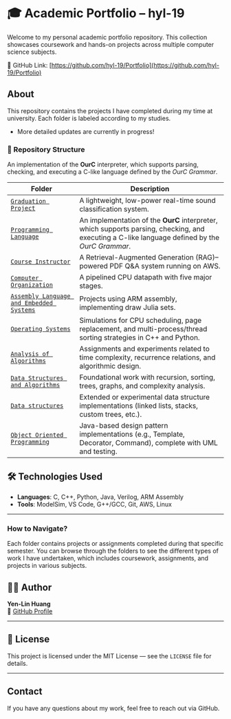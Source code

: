 # 🎓 Academic Portfolio – hyl-19

Welcome to my personal academic portfolio repository. This collection showcases coursework and hands-on projects across multiple computer science subjects.

🔗 GitHub Link: [https://github.com/hyl-19/Portfolio](https://github.com/hyl-19/Portfolio)


## About

This repository contains the projects I have completed during my time at university. Each folder is labeled according to my studies.

- More detailed updates are currently in progress!

### 📁 Repository Structure


An implementation of the **OurC** interpreter, which supports parsing, checking, and executing a C-like language defined by the *OurC Grammar*.



| Folder | Description |
|--------|-------------|
| [`Graduation Project`](./Graduation%20Project) | A lightweight, low-power real-time sound classification system. |
| [`Programming Language`](./Programming%20Language) | An implementation of the **OurC** interpreter, which supports parsing, checking, and executing a C-like language defined by the *OurC Grammar*. |
| [`Course Instructor`](./Course%20Instructor) | A Retrieval-Augmented Generation (RAG)–powered PDF Q&A system running on AWS. |
| [`Computer Organization`](./Computer%20Organization) | A pipelined CPU datapath with five major stages. |
| [`Assembly Language and Embedded Systems`](./Assembly%20Language%20and%20Embedded%20Systems) | Projects using ARM assembly, implementing draw Julia sets. |
| [`Operating Systems`](./Operating%20Systems) | Simulations for CPU scheduling, page replacement, and multi-process/thread sorting strategies in C++ and Python. |
| [`Analysis of Algorithms`](./Analysis%20of%20Algorithms) | Assignments and experiments related to time complexity, recurrence relations, and algorithmic design. |
| [`Data Structures and Algorithms`](./Data%20Structures%20and%20Algorithms) | Foundational work with recursion, sorting, trees, graphs, and complexity analysis. |
| [`Data structures`](./Data%20structures) | Extended or experimental data structure implementations (linked lists, stacks, custom trees, etc.). |
| [`Object Oriented Programming`](./Object%20Oriented%20Programming) | Java-based design pattern implementations (e.g., Template, Decorator, Command), complete with UML and testing. |


## 🛠️ Technologies Used

- **Languages**: C, C++, Python, Java, Verilog, ARM Assembly
- **Tools**: ModelSim, VS Code, G++/GCC, Git, AWS, Linux

---
  

### How to Navigate?

Each folder contains projects or assignments completed during that specific semester. You can browse through the folders to see the different types of work I have undertaken, which includes coursework, assignments, and projects in various subjects.

## 🧑‍💻 Author

**Yen-Lin Huang**   
📧 [GitHub Profile](https://github.com/hyl-19)

---

## 📜 License

This project is licensed under the MIT License — see the `LICENSE` file for details.

---

## Contact

If you have any questions about my work, feel free to reach out via GitHub.


